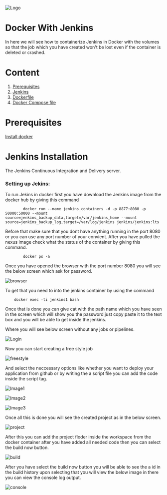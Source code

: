 ![Logo](https://github.com/TharaniRajan/Jenkins-Docker/blob/master/docs/GeppettoIcon.png?raw=true"Logo")

# Docker With Jenkins<br/>
   In here we will see how to containerize Jenkins in Docker with the volumes so that the job which you have created won't be lost even if the container is deleted or crashed.

# Content
1. [Prerequisites](#prerequisites)
1. [Jenkins](#jenkins-installation)
1. [Dockerfile](https://github.com/TharaniRajan/Jenkins-Docker/blob/master/Dockerfile)
1. [Docker Compose file](https://github.com/TharaniRajan/Jenkins-Docker/blob/master/docker-compose.yml)

# Prerequisites<br/> 
  [Install docker](https://docs.docker.com/install/)
  
# Jenkins Installation
  The Jenkins Continuous Integration and Delivery server.
  
### Setting up Jekins:<br/>
   To run Jekins in docker first you have download the Jenkins image from the docker hub by giving this command
   
            docker run --name jenkins_containers -d -p 8877:8080 -p 50000:50000 --mount source=jenkins_backup_data,target=/var/jenkins_home --mount source=jenkins_backup_log,target=/var/log/jenkins jenkins/jenkins:lts
            
   Before that make sure that you dont have anything running in the port 8080 or you can use any port number of your convient.
 After you have pulled the nexus image check what the status of the container by giving this command.
 
            docker ps -a
            
Once you have opened the browser with the port number 8080 you will see the below screen which ask for password.

   ![browser](https://github.com/TharaniRajan/Jenkins-Docker/blob/master/docs/Selection_066.png?raw=true"browser")

To get that you need to into the jenkins container by using the command

        docker exec -ti jenkins1 bash
        
Once that is done you can give cat with the path name which you have seen in the screen which will show you the password just copy paste it to the text box and you will be able to get inside the jenkins.

  Where you will see below screen without any jobs or pipelines.
  
  ![Login](https://github.com/TharaniRajan/Jenkins-Docker/blob/master/docs/Selection_067.png?raw=true"Login")
  
  Now you can start creating a free style job 
  
  ![freestyle](https://github.com/TharaniRajan/Jenkins-Docker/blob/master/docs/Selection_068.png?raw=true"freestyle")
  
  And select the neccessary options like whether you want to deploy your application from github or by writing the a script file you can add the code inside the script tag.
  
  ![Image1](https://github.com/TharaniRajan/Jenkins-Docker/blob/master/docs/Selection_069.png?raw=true"Image1")
  
  ![Image2](https://github.com/TharaniRajan/Jenkins-Docker/blob/master/docs/Selection_070.png?raw=true"Image2")
  
  ![Image3](https://github.com/TharaniRajan/Jenkins-Docker/blob/master/docs/Selection_071.png?raw=true"Image3")
  
  Once all this is done you will see the created project as in the below screen.
  
  ![project](https://github.com/TharaniRajan/Jenkins-Docker/blob/master/docs/Selection_072.png?raw=true"project")
  
  After this you can add the project floder inside the workspace from the docker container after you have added all needed code then you can select the build now button.
  
  ![build](https://github.com/TharaniRajan/Jenkins-Docker/blob/master/docs/Tooltip_073.png?raw=true"build")
  
  After you have select the build now button you will be able to see the a id in the build history upon selecting that you will view the below image in there you can view the console log output.
  
  ![console](https://github.com/TharaniRajan/Jenkins-Docker/blob/master/docs/Selection_074.png?raw=true"console")
  
